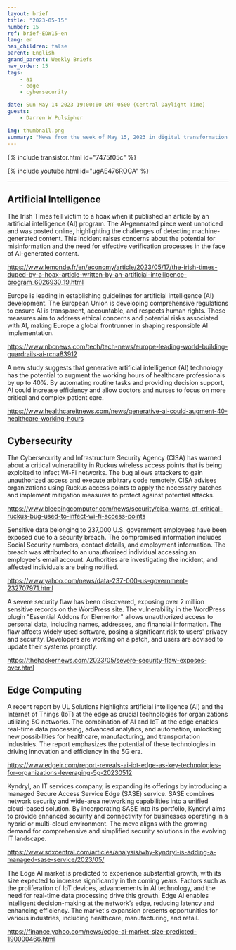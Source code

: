 ```yaml
---
layout: brief
title: "2023-05-15"
number: 15
ref: brief-EDW15-en
lang: en
has_children: false
parent: English
grand_parent: Weekly Briefs
nav_order: 15
tags:
    - ai
    - edge
    - cybersecurity

date: Sun May 14 2023 19:00:00 GMT-0500 (Central Daylight Time)
guests:
    - Darren W Pulsipher

img: thumbnail.png
summary: "News from the week of May 15, 2023 in digital transformation including stories from Edge Computing, Cybersecurity, and Artificial Intelligence."
---
```


{% include transistor.html id="7475f05c" %}



{% include youtube.html id="ugAE476ROCA" %}

---

## Artificial Intelligence

The Irish Times fell victim to a hoax when it published an article by an artificial intelligence (AI) program. The AI-generated piece went unnoticed and was posted online, highlighting the challenges of detecting machine-generated content. This incident raises concerns about the potential for misinformation and the need for effective verification processes in the face of AI-generated content.

[https://www.lemonde.fr/en/economy/article/2023/05/17/the-irish-times-duped-by-a-hoax-article-written-by-an-artificial-intelligence-program_6026930_19.html](https://www.lemonde.fr/en/economy/article/2023/05/17/the-irish-times-duped-by-a-hoax-article-written-by-an-artificial-intelligence-program_6026930_19.html)

Europe is leading in establishing guidelines for artificial intelligence (AI) development. The European Union is developing comprehensive regulations to ensure AI is transparent, accountable, and respects human rights. These measures aim to address ethical concerns and potential risks associated with AI, making Europe a global frontrunner in shaping responsible AI implementation.

[https://www.nbcnews.com/tech/tech-news/europe-leading-world-building-guardrails-ai-rcna83912](https://www.nbcnews.com/tech/tech-news/europe-leading-world-building-guardrails-ai-rcna83912)

A new study suggests that generative artificial intelligence (AI) technology has the potential to augment the working hours of healthcare professionals by up to 40%. By automating routine tasks and providing decision support, AI could increase efficiency and allow doctors and nurses to focus on more critical and complex patient care.

[https://www.healthcareitnews.com/news/generative-ai-could-augment-40-healthcare-working-hours](https://www.healthcareitnews.com/news/generative-ai-could-augment-40-healthcare-working-hours)

## Cybersecurity

The Cybersecurity and Infrastructure Security Agency (CISA) has warned about a critical vulnerability in Ruckus wireless access points that is being exploited to infect Wi-Fi networks. The bug allows attackers to gain unauthorized access and execute arbitrary code remotely. CISA advises organizations using Ruckus access points to apply the necessary patches and implement mitigation measures to protect against potential attacks.

[https://www.bleepingcomputer.com/news/security/cisa-warns-of-critical-ruckus-bug-used-to-infect-wi-fi-access-points](https://www.bleepingcomputer.com/news/security/cisa-warns-of-critical-ruckus-bug-used-to-infect-wi-fi-access-points)

Sensitive data belonging to 237,000 U.S. government employees have been exposed due to a security breach. The compromised information includes Social Security numbers, contact details, and employment information. The breach was attributed to an unauthorized individual accessing an employee's email account. Authorities are investigating the incident, and affected individuals are being notified.

[https://www.yahoo.com/news/data-237-000-us-government-232707971.html](https://www.yahoo.com/news/data-237-000-us-government-232707971.html)

A severe security flaw has been discovered, exposing over 2 million sensitive records on the WordPress site. The vulnerability in the WordPress plugin "Essential Addons for Elementor" allows unauthorized access to personal data, including names, addresses, and financial information. The flaw affects widely used software, posing a significant risk to users' privacy and security. Developers are working on a patch, and users are advised to update their systems promptly.

[https://thehackernews.com/2023/05/severe-security-flaw-exposes-over.html](https://thehackernews.com/2023/05/severe-security-flaw-exposes-over.html)

## Edge Computing

A recent report by UL Solutions highlights artificial intelligence (AI) and the Internet of Things (IoT) at the edge as crucial technologies for organizations utilizing 5G networks. The combination of AI and IoT at the edge enables real-time data processing, advanced analytics, and automation, unlocking new possibilities for healthcare, manufacturing, and transportation industries. The report emphasizes the potential of these technologies in driving innovation and efficiency in the 5G era.

[https://www.edgeir.com/report-reveals-ai-iot-edge-as-key-technologies-for-organizations-leveraging-5g-20230512](https://www.edgeir.com/report-reveals-ai-iot-edge-as-key-technologies-for-organizations-leveraging-5g-20230512)

Kyndryl, an IT services company, is expanding its offerings by introducing a managed Secure Access Service Edge (SASE) service. SASE combines network security and wide-area networking capabilities into a unified cloud-based solution. By incorporating SASE into its portfolio, Kyndryl aims to provide enhanced security and connectivity for businesses operating in a hybrid or multi-cloud environment. The move aligns with the growing demand for comprehensive and simplified security solutions in the evolving IT landscape.

[https://www.sdxcentral.com/articles/analysis/why-kyndryl-is-adding-a-managed-sase-service/2023/05/](https://www.sdxcentral.com/articles/analysis/why-kyndryl-is-adding-a-managed-sase-service/2023/05/)

The Edge AI market is predicted to experience substantial growth, with its size expected to increase significantly in the coming years. Factors such as the proliferation of IoT devices, advancements in AI technology, and the need for real-time data processing drive this growth. Edge AI enables intelligent decision-making at the network’s edge, reducing latency and enhancing efficiency. The market's expansion presents opportunities for various industries, including healthcare, manufacturing, and retail.

[https://finance.yahoo.com/news/edge-ai-market-size-predicted-190000466.html](https://finance.yahoo.com/news/edge-ai-market-size-predicted-190000466.html)


